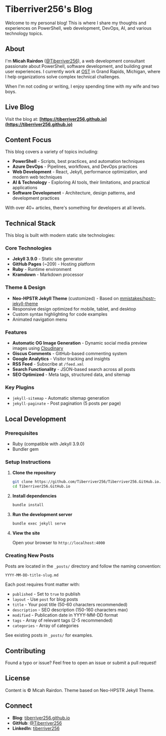 # Tiberriver256's Blog

Welcome to my personal blog! This is where I share my thoughts and experiences
on PowerShell, web development, DevOps, AI, and various technology topics.

## About

I'm **Micah Rairdon** ([@Tiberriver256](https://github.com/Tiberriver256)),
a web development consultant passionate about PowerShell, software development,
and building great user experiences. I currently work at
[OST](https://www.ostusa.com/) in Grand Rapids, Michigan, where I help
organizations solve complex technical challenges.

When I'm not coding or writing, I enjoy spending time with my wife and two boys.

## Live Blog

Visit the blog at: **[https://tiberriver256.github.io](https://tiberriver256.github.io)**

## Content Focus

This blog covers a variety of topics including:

- **PowerShell** - Scripts, best practices, and automation techniques
- **Azure DevOps** - Pipelines, workflows, and DevOps practices
- **Web Development** - React, Jekyll, performance optimization, and modern
  web techniques
- **AI & Technology** - Exploring AI tools, their limitations, and practical
  applications
- **Software Development** - Architecture, design patterns, and development
  practices

With over 40+ articles, there's something for developers at all levels.

## Technical Stack

This blog is built with modern static site technologies:

### Core Technologies

- **Jekyll 3.9.0** - Static site generator
- **GitHub Pages** (~209) - Hosting platform
- **Ruby** - Runtime environment
- **Kramdown** - Markdown processor

### Theme & Design

- **Neo-HPSTR Jekyll Theme** (customized) - Based on
  [mmistakes/hpstr-jekyll-theme](https://github.com/mmistakes/hpstr-jekyll-theme)
- Responsive design optimized for mobile, tablet, and desktop
- Custom syntax highlighting for code examples
- Animated navigation menu

### Features

- **Automatic OG Image Generation** - Dynamic social media preview images using
  [Cloudinary](https://cloudinary.com/)
- **Giscus Comments** - GitHub-based commenting system
- **Google Analytics** - Visitor tracking and insights
- **RSS Feed** - Subscribe at `/feed.xml`
- **Search Functionality** - JSON-based search across all posts
- **SEO Optimized** - Meta tags, structured data, and sitemap

### Key Plugins

- `jekyll-sitemap` - Automatic sitemap generation
- `jekyll-paginate` - Post pagination (5 posts per page)

## Local Development

### Prerequisites

- Ruby (compatible with Jekyll 3.9.0)
- Bundler gem

### Setup Instructions

1. **Clone the repository**

   ```bash
   git clone https://github.com/Tiberriver256/Tiberriver256.GitHub.io.git
   cd Tiberriver256.GitHub.io
   ```

2. **Install dependencies**

   ```bash
   bundle install
   ```

3. **Run the development server**

   ```bash
   bundle exec jekyll serve
   ```

4. **View the site**

   Open your browser to `http://localhost:4000`

### Creating New Posts

Posts are located in the `_posts/` directory and follow the naming convention:

```text
YYYY-MM-DD-title-slug.md
```

Each post requires front matter with:

- `published` - Set to `true` to publish
- `layout` - Use `post` for blog posts
- `title` - Your post title (50-60 characters recommended)
- `description` - SEO description (150-160 characters max)
- `modified` - Publication date in YYYY-MM-DD format
- `tags` - Array of relevant tags (2-5 recommended)
- `categories` - Array of categories

See existing posts in `_posts/` for examples.

## Contributing

Found a typo or issue? Feel free to open an issue or submit a pull request!

## License

Content is © Micah Rairdon. Theme based on Neo-HPSTR Jekyll Theme.

## Connect

- **Blog**: [tiberriver256.github.io](https://tiberriver256.github.io)
- **GitHub**: [@Tiberriver256](https://github.com/Tiberriver256)
- **LinkedIn**: [tiberriver256](https://linkedin.com/in/tiberriver256)

